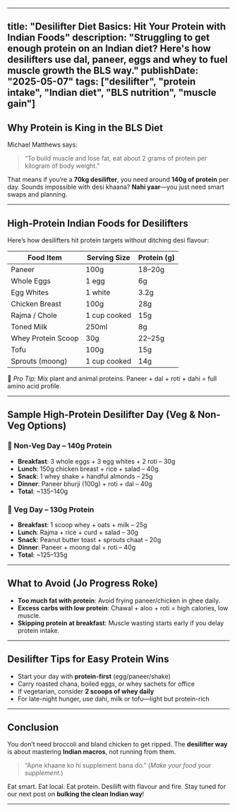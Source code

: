 ---
title: "Desilifter Diet Basics: Hit Your Protein with Indian Foods"
description: "Struggling to get enough protein on an Indian diet? Here's how desilifters use dal, paneer, eggs and whey to fuel muscle growth the BLS way."
publishDate: "2025-05-07"
tags: ["desilifter", "protein intake", "Indian diet", "BLS nutrition", "muscle gain"]
 ---

 ## Why Protein is King in the BLS Diet

 Michael Matthews says:
 > “To build muscle and lose fat, eat about 2 grams of protein per kilogram of body weight.”

 That means if you’re a **70kg desilifter**, you need around **140g of protein** per day.
 Sounds impossible with desi khaana? **Nahi yaar**—you just need smart swaps and planning.

 ---

 ## High-Protein Indian Foods for Desilifters

 Here’s how desilifters hit protein targets without ditching desi flavour:

 | Food Item           | Serving Size    | Protein (g) |
 |--------------------|-----------------|-------------|
 | Paneer             | 100g            | 18–20g      |
 | Whole Eggs         | 1 egg           | 6g          |
 | Egg Whites         | 1 white         | 3.2g        |
 | Chicken Breast     | 100g            | 28g         |
 | Rajma / Chole      | 1 cup cooked    | 15g         |
 | Toned Milk         | 250ml           | 8g          |
 | Whey Protein Scoop | 30g             | 22–25g      |
 | Tofu               | 100g            | 15g         |
 | Sprouts (moong)    | 1 cup cooked    | 14g         |

 🧠 *Pro Tip*: Mix plant and animal proteins. Paneer + dal + roti + dahi = full amino acid profile.

 ---

 ## Sample High-Protein Desilifter Day (Veg & Non-Veg Options)

 ### 🥚 Non-Veg Day – 140g Protein

 - **Breakfast**: 3 whole eggs + 3 egg whites + 2 roti – 30g
 - **Lunch**: 150g chicken breast + rice + salad – 40g
 - **Snack**: 1 whey shake + handful almonds – 25g
 - **Dinner**: Paneer bhurji (100g) + roti + dal – 40g
 - **Total**: ~135–140g

 ### 🌱 Veg Day – 130g Protein

 - **Breakfast**: 1 scoop whey + oats + milk – 25g
 - **Lunch**: Rajma + rice + curd + salad – 30g
 - **Snack**: Peanut butter toast + sprouts chaat – 20g
 - **Dinner**: Paneer + moong dal + roti – 40g
 - **Total**: ~125–135g

 ---

 ## What to Avoid (Jo Progress Roke)

 - **Too much fat with protein**: Avoid frying paneer/chicken in ghee daily.
 - **Excess carbs with low protein**: Chawal + aloo + roti = high calories, low muscle.
 - **Skipping protein at breakfast**: Muscle wasting starts early if you delay protein intake.

 ---

 ## Desilifter Tips for Easy Protein Wins

 - Start your day with **protein-first** (egg/paneer/shake)
 - Carry roasted chana, boiled eggs, or whey sachets for office
 - If vegetarian, consider **2 scoops of whey daily**
 - For late-night hunger, use dahi, milk or tofu—light but protein-rich

 ---

 ## Conclusion

 You don’t need broccoli and bland chicken to get ripped. The **desilifter way** is about mastering **Indian macros**, not running from them.

 > “Apne khaane ko hi supplement bana do.”
 > (*Make your food your supplement.*)

 Eat smart. Eat local. Eat protein. Desilift with flavour and fire.
 Stay tuned for our next post on **bulking the clean Indian way**!

 ---